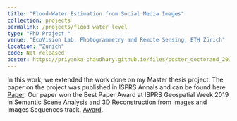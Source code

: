 ```yaml
---
title: "Flood-Water Estimation from Social Media Images"
collection: projects
permalink: /projects/flood_water_level
type: "PhD Project "
venue: "EcoVision Lab, Photogrammetry and Remote Sensing, ETH Zürich"
location: "Zurich"
code: Not released 
poster: https://priyanka-chaudhary.github.io/files/poster_doctorand_2019.pdf
---
```


In this work, we extended the work done on my Master thesis project. The paper on the project was published in ISPRS Annals and can be found here [Paper](https://www.isprs-ann-photogramm-remote-sens-spatial-inf-sci.net/IV-2-W5/5/2019/). Our paper won the Best Paper Award at ISPRS Geospatial Week 2019 in Semantic Scene Analysis and 3D Reconstruction from Images and Images Sequences track. [Award](https://priyanka-chaudhary.github.io/files/ISPRS_GSW_Jun_2019_award.pdf).
